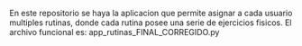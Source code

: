 En este repositorio se haya la aplicacion que permite asignar a cada usuario multiples rutinas,
donde cada rutina posee una serie de ejercicios fisicos.
El archivo funcional es: app_rutinas_FINAL_CORREGIDO.py
